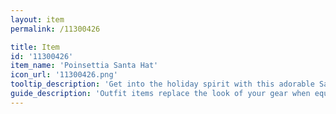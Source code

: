 ```yaml
---
layout: item
permalink: /11300426

title: Item
id: '11300426'
item_name: 'Poinsettia Santa Hat'
icon_url: '11300426.png'
tooltip_description: 'Get into the holiday spirit with this adorable Santa hat decorated with poinsettias.'
guide_description: 'Outfit items replace the look of your gear when equipped.'
---
```

